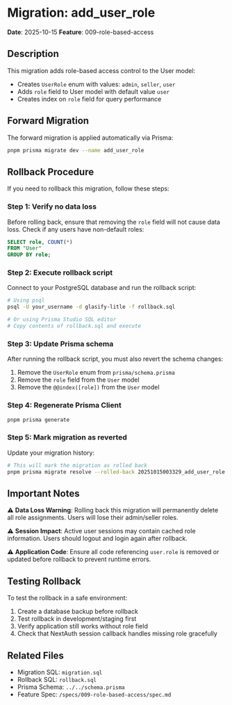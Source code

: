 # Migration: add_user_role

**Date**: 2025-10-15
**Feature**: 009-role-based-access

## Description

This migration adds role-based access control to the User model:

- Creates `UserRole` enum with values: `admin`, `seller`, `user`
- Adds `role` field to User model with default value `user`
- Creates index on `role` field for query performance

## Forward Migration

The forward migration is applied automatically via Prisma:

```bash
pnpm prisma migrate dev --name add_user_role
```

## Rollback Procedure

If you need to rollback this migration, follow these steps:

### Step 1: Verify no data loss

Before rolling back, ensure that removing the `role` field will not cause data loss. Check if any users have non-default roles:

```sql
SELECT role, COUNT(*) 
FROM "User" 
GROUP BY role;
```

### Step 2: Execute rollback script

Connect to your PostgreSQL database and run the rollback script:

```bash
# Using psql
psql -U your_username -d glasify-litle -f rollback.sql

# Or using Prisma Studio SQL editor
# Copy contents of rollback.sql and execute
```

### Step 3: Update Prisma schema

After running the rollback script, you must also revert the schema changes:

1. Remove the `UserRole` enum from `prisma/schema.prisma`
2. Remove the `role` field from the `User` model
3. Remove the `@@index([role])` from the `User` model

### Step 4: Regenerate Prisma Client

```bash
pnpm prisma generate
```

### Step 5: Mark migration as reverted

Update your migration history:

```bash
# This will mark the migration as rolled back
pnpm prisma migrate resolve --rolled-back 20251015003329_add_user_role
```

## Important Notes

⚠️ **Data Loss Warning**: Rolling back this migration will permanently delete all role assignments. Users will lose their admin/seller roles.

⚠️ **Session Impact**: Active user sessions may contain cached role information. Users should logout and login again after rollback.

⚠️ **Application Code**: Ensure all code referencing `user.role` is removed or updated before rollback to prevent runtime errors.

## Testing Rollback

To test the rollback in a safe environment:

1. Create a database backup before rollback
2. Test rollback in development/staging first
3. Verify application still works without role field
4. Check that NextAuth session callback handles missing role gracefully

## Related Files

- Migration SQL: `migration.sql`
- Rollback SQL: `rollback.sql`
- Prisma Schema: `../../schema.prisma`
- Feature Spec: `/specs/009-role-based-access/spec.md`
